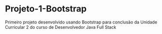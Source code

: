 # Projeto-1-Bootstrap
Primeiro projeto desenvolvido usando Bootstrap para conclusão da Unidade Curricular 2 do curso de Desenvolvedor Java Full Stack
